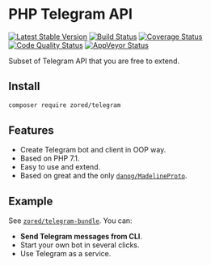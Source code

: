 # PHP Telegram API

[![Latest Stable Version](https://poser.pugx.org/zored/telegram/version.png)](https://packagist.org/packages/zored/telegram)
[![Build Status](https://travis-ci.org/zored/telegram.svg?branch=master)](https://travis-ci.org/zored/telegram)
[![Coverage Status](https://coveralls.io/repos/github/zored/telegram/badge.svg?branch=master)](https://coveralls.io/github/zored/telegram?branch=master)
[![Code Quality Status](https://scrutinizer-ci.com/g/zored/telegram/badges/quality-score.png?b=master)](https://scrutinizer-ci.com/g/zored/telegram/?branch=master)
[![AppVeyor Status](https://ci.appveyor.com/api/projects/status/ewh9cu52r2e5sukd?svg=true
)](https://ci.appveyor.com/project/zored/telegram)

Subset of Telegram API that you are free to extend.

## Install
```bash
composer require zored/telegram
```

## Features
- Create Telegram bot and client in OOP way.
- Based on PHP 7.1.
- Easy to use and extend.
- Based on great and the only [`danog/MadelineProto`](https://github.com/danog/MadelineProto).

## Example
See [`zored/telegram-bundle`](https://github.com/zored/telegram-bundle). You can:
- **Send Telegram messages from CLI**.
- Start your own bot in several clicks.
- Use Telegram as a service.
